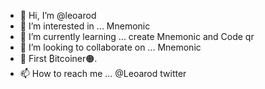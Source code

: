 - 👋 Hi, I’m @leoarod
- 👀 I’m interested in ... Mnemonic
- 🌱 I’m currently learning ... create Mnemonic and Code qr
- 💞️ I’m looking to collaborate on ... Mnemonic
- 🚀 First ₿itcoiner🟠.
- 📫 How to reach me ... @Leoarod twitter

<!---
leoarod/leoarod is a ✨ special ✨ repository because its `README.md` (this file) appears on your GitHub profile.
You can click the Preview link to take a look at your changes.
--->

